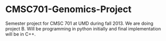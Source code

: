 CMSC701-Genomics-Project
========================

Semester project for CMSC 701 at UMD during fall 2013. We are doing project B. Will be programming in python initially and final implementation will be in C++.
